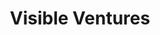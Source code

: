 ---
layout: firm_page
title: "Visible Ventures"
id: "visibleventures.com"
permalink: "/visibleventuresvisibleventures.com/"
website: "https://visibleventures.com"
offices: "Boston (United States), New York (United States)"
investment_stages: "Pre-Seed, Seed, Series A"
portfolio_companies: "Lucra, Superpower, Daily Harvest, Ello, Recurate, Droplette, Alinea, Grayce, Knit"
portfolio_link: "https://visibleventures.com/portfolio"
investment_markets: "Consumer, Retail"
founded_year: "2016"
description: "Visible Ventures invests in bold, diverse teams that are building superior consumer experiences and the technologies that power them."
linkedin: "https://www.linkedin.com/company/visible-ventures-llc/"
twitter: "https://twitter.com/visiblevc_"
instagram: "https://www.instagram.com/visiblevc_/"
team_page: "https://visibleventures.com/team/"
investor_type: "Venture Capital"
crunchbase: "https://www.crunchbase.com/organization/Visible-Ventures"
pitchbook: ""

# SEO Optimization
meta_title: "Visible Ventures - VC Firm - projectstartups.com"
meta_description: "Visible Ventures, Visible Ventures invests in bold, diverse teams that are building superior consumer experiences and the technologies that power them...."
meta_keywords: "Visible Ventures, Consumer, Retail, VC firm, venture capital, startup investor, projectstartups.com"
canonical_url: "https://vc.projectstartups.com/visibleventuresvisibleventures.com/"
---